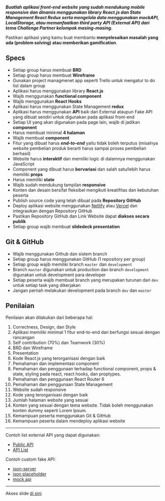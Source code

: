 **_Buatlah aplikasi front-end website yang sudah mendukung mobile responsive dan dinamis menggunakan library React.js dan State Management React Redux serta mengelola data menggunakan mockAPI, LocalStorage, atau memanfaatkan third party API (External API) dari tema Challenge Partner kelompok masing-masing._**

Pastikan aplikasi yang kamu buat membantu **menyelesaikan masalah yang ada (problem solving) atau memberikan gamification**.

## Specs

- Setiap group harus membuat **BRD**
- Setiap group harus membuat **Wireframe**
- Gunakan project managmenet app seperti Trello untuk mengatur to do list dalam group
- Aplikasi harus menggunakan library **React.js**
- Wajib menggunakan **functional component**
- Wajib menggunakan **React Hooks**
- Aplikasi harus menggunakan State Management **redux**
- Aplikasi harus menggunakan **API** baik dari External ataupun Fake API yang dibuat sendiri untuk digunakan pada aplikasi front-end
- Setiap UI yang akan digunakan pada page lain, wajib di jadikan **component**
- Harus membuat minimal **4 halaman**
- Wajib membuat **component**
- Fitur yang dibuat harus **_end-to-end_** yaitu tidak boleh terputus (misalnya website pembelian produk berarti harus sampai proses pembelian berhasil)
- Website harus **interaktif** dan memiliki logic di dalamnya menggunakan JavaScript
- Component yang dibuat harus **bervariasi** dan salah satu/lebih harus memiliki **props**
- Harus memiliki **state**
- Wajib sudah mendukung tampilan **responsive**
- Konten dan desain bersifat fleksibel mengikuti kreatifitas dan kebutuhan peserta
- Publish source code yang telah dibuat pada **Repository GitHub**
- Deploy aplikasi website menggunakan [Netlify](https://netlify.com) atau [Vercel](https://vercel.com) dan integrasikan dengan Repository GitHub
- Pastikan Repository GitHub dan Link Website dapat **diakses secara publik**
- Setiap group wajib membuat **slidedeck presentation**

## Git & GitHub

- Wajib menggunakan Github dan sistem branch
- Setiap group harus menggunakan GitHub (1 repository per group)
- Setiap group wajib memiliki branch `master` dan `development`
- Branch `master` digunakan untuk production dan branch `development` digunakan untuk development para developer
- Setiap peserta wajib membuat branch yang merupakan turunan dari `dev` untuk setiap task yang dikerjakan
- Jangan pernah melakukan development pada branch `dev` dan `master`

## Penilaian

Penilaian akan dilakukan dari beberapa hal:

1. Correctness, Design, dan Style
2. Aplikasi memiliki minimal 1 fitur end-to-end dan berfungsi sesuai dengan rancangan
3. Self contribution (70%) dan Teamwork (30%)
4. BRD dan Wireframe
5. Presentation
6. Kode React.js yang terorganisasi dengan baik
7. Pemahaman dan implementasi component
8. Pemahaman dan penggunaan terhadap functional component, props & state, styling pada react, react hooks, dan proptypes.
9. Pemahaman dan penggunaan React Router 6
10. Pemahaman dan penggunaan State Management
11. Website sudah responsive
12. Kode yang terorganisasi dengan baik
13. Jumlah halaman website yang sesuai
14. Konten yang sesuai dengan tema website. Tidak boleh menggunakan konten dummy seperti Lorem Ipsum.
15. Kemampuan peserta menggunakan Git & GitHub
16. Kemampuan peserta dalam mendeploy aplikasi website

---

Contoh list external API yang dapat digunakan:

- [Public API](https://public-apis.io/)
- [API List](https://apilist.fun/)

Contoh custom fake API:

- [json-server](https://github.com/typicode/json-server)
- [json placeholder](https://jsonplaceholder.typicode.com/)
- [mock api](https://mockapi.io/)

---

Akses slide <a href="https://www.canva.com/design/DAEstol8630/uU_sIyBeJUSxbw7awGGjGw/view?utm_content=DAEstol8630&utm_campaign=designshare&utm_medium=link&utm_source=sharebutton" target="_blank">di sini</a>
